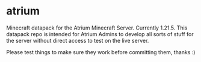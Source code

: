 # atrium
Minecraft datapack for the Atrium Minecraft Server. Currently 1.21.5.
This datapack repo is intended for Atrium Admins to develop all sorts of stuff for the server without direct access to test on the live server.

Please test things to make sure they work before committing them, thanks :)
